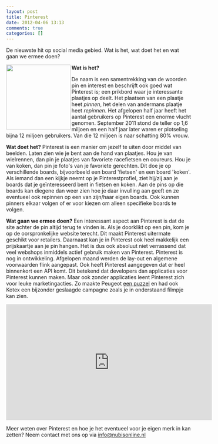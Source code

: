 ```yaml
---
layout: post
title: Pinterest
date: 2012-04-06 13:13
comments: true
categories: []
---
```

De nieuwste hit op social media gebied. Wat is het, wat doet het en wat gaan we ermee doen?

&#x20;<img title="Pinterest-logo" src="http://netdna.copyblogger.com/images/pinterest2.jpg" alt="" width="175" height="176" align="left"/><strong>Wat is het? </strong>

De naam is een samentrekking van de woorden pin en interest en beschrijft ook goed wat Pinterest is; een prikbord waar je interessante plaatjes op deelt. Het plaatsen van een plaatje heet <em>pinnen</em>, het delen van andermans plaatje heet <em>repinnen</em>.
Het afgelopen half jaar heeft het aantal gebruikers op Pinterest een enorme vlucht genomen. September 2011 stond de teller op 1,6 miljoen en een half jaar later waren er plotseling bijna 12 miljoen gebruikers. Van die 12 miljoen is naar schatting 80% vrouw.

<strong>Wat doet het?</strong>
Pinterest is een manier om jezelf te uiten door middel van beelden. Laten zien wie je bent aan de hand van plaatjes. Hou je van wielrennen, dan pin je plaatjes van favoriete racefietsen en coureurs. Hou je van koken, dan pin je foto's van je favoriete gerechten. Dit doe je op verschillende boards, bijvoorbeeld een board 'fietsen' en een board 'koken'. Als iemand dan een kijkje neemt op je Pinterestprofiel, ziet hij/zij aan je boards dat je geïnteresseerd bent in fietsen en koken. Aan de pins op die boards kan diegene dan weer zien hoe je daar invulling aan geeft en ze eventueel ook repinnen op een van zijn/haar eigen boards. Ook kunnen pinners elkaar volgen of er voor kiezen om alleen specifieke boards te volgen.

<strong>Wat gaan we ermee doen?</strong>
Een interessant aspect aan Pinterest is dat de site achter de pin altijd terug te vinden is. Als je doorklikt op een pin, kom je op de oorspronkelijke website terecht. Dit maakt Pinterest uitermate geschikt voor retailers. Daarnaast kan je in Pinterest ook heel makkelijk een prijskaartje aan je pin hangen. Het is dus ook absoluut niet verrassend dat veel webshops inmiddels actief gebruik maken van Pinterest.
Pinterest is nog in ontwikkeling. Afgelopen maand werden de lay-out en algemene voorwaarden flink aangepast. Ook heeft Pinterest aangegeven dat er heel binnenkort een API komt. Dit betekend dat developers dan applicaties voor Pinterest kunnen maken. Maar ook zonder applicaties leent Pinterest zich voor leuke marketingacties. Zo maakte Peugeot <a href="http://pinterest.com/peugeotpanama/">een puzzel</a> en had ook Kotex een bijzonder geslaagde campagne zoals je in onderstaand filmpje kan zien.

<iframe src="http://www.youtube.com/embed/UVCoM4ao2Tw" frameborder="0" width="560" height="315"></iframe>

Meer weten over Pinterest en hoe je het eventueel voor je eigen merk in kan zetten? Neem contact met ons op via <a href="mailto:info@nubisonline.nl">info@nubisonline.nl</a>
